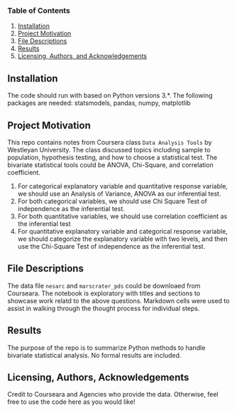 
### Table of Contents

1. [Installation](#installation)
2. [Project Motivation](#motivation)
3. [File Descriptions](#files)
4. [Results](#results)
5. [Licensing, Authors, and Acknowledgements](#licensing)

## Installation <a name="installation"></a>

The code should run with based on Python versions 3.*. The following packages are needed: statsmodels, pandas, numpy, matplotlib

## Project Motivation<a name="motivation"></a>

This repo contains notes from Coursera class `Data Analysis Tools` by Westleyan University. The class discussed topics including sample to population, hypothesis testing, and how to choose a statistical test. The bivariate statistical tools could be ANOVA, Chi-Square, and correlation coefficient.

1. For categorical explanatory variable and quantitative response variable, we should use an Analysis of Variance, ANOVA as our inferential test.
2. For both categorical variables, we should use Chi Square Test of independence as the inferential test.
3. For both quantitative variables, we should use correlation coefficient as the inferential test
4. For quantitative explanatory variable and categorical response variable, we should categorize the explanatory variable with two levels, and then use the Chi-Square Test of independence as the inferential test.


## File Descriptions <a name="files"></a>

The data file `nesarc` and `marscrater_pds` could be downloaed from Courseara.
The notebook is exploratory with titles and sections to showcase work relatd to the above questions. Markdown cells were used to assist in walking through the thought process for individual steps.

## Results<a name="results"></a>

The purpose of the repo is to summarize Python methods to handle bivariate statistical analysis. No formal results are included. 

## Licensing, Authors, Acknowledgements<a name="licensing"></a>

Credit to Courseara and Agencies who provide the data. Otherwise, feel free to use the code here as you would like! 

